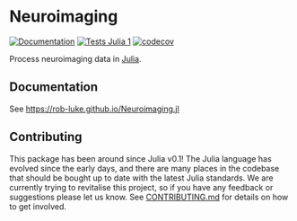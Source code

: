 # Neuroimaging

[![Documentation](https://img.shields.io/badge/Documentation-Dev-blue)](https://rob-luke.github.io/Neuroimaging.jl/)
[![Tests Julia 1](https://github.com/rob-luke/Neuroimaging.jl/actions/workflows/runtests.yml/badge.svg)](https://github.com/rob-luke/Neuroimaging.jl/actions/workflows/runtests.yml)
[![codecov](https://codecov.io/gh/rob-luke/Neuroimaging.jl/branch/main/graph/badge.svg?token=8IY5Deklvg)](https://codecov.io/gh/rob-luke/Neuroimaging.jl)


Process neuroimaging data in [Julia](http://julialang.org/).  




## Documentation

See https://rob-luke.github.io/Neuroimaging.jl


## Contributing

This package has been around since Julia v0.1!
The Julia language has evolved since the early days,
and there are many places in the codebase that should be bought up to date with the latest Julia standards.
We are currently trying to revitalise this project, so if you have any feedback or suggestions please let us know.
See [CONTRIBUTING.md](https://github.com/rob-luke/Neuroimaging.jl/blob/main/CONTRIBUTING.md) for details on how to get involved.
